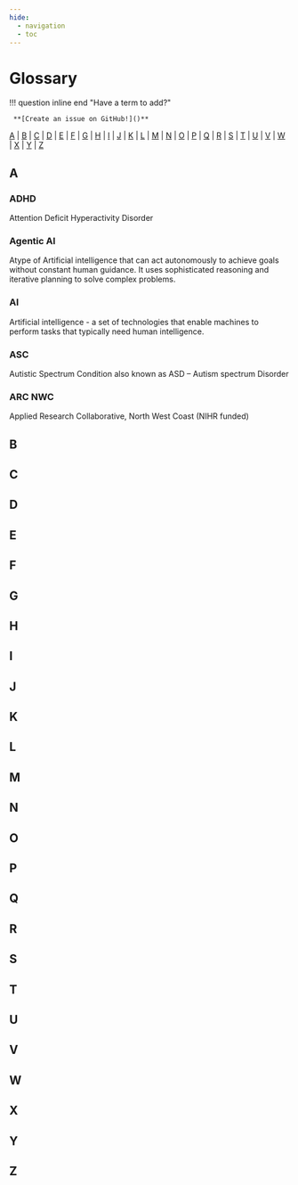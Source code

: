 ```yaml
---
hide:
  - navigation
  - toc
---
```


# Glossary

!!! question	inline end "Have a term to add?"

	 **[Create an issue on GitHub!]()**


[A](#a)  |  [B](#b)  |  [C](#c)  |  [D](#d)  |  [E](#e)  |  [F](#f)  |  [G](#g)  |  [H](#h)  |  [I](#i)  |  [J](#j)  |  [K](#k)  |  [L](#l)  |  [M](#m)  |  [N](#n)  |  [O](#o)  |  [P](#p)  |  [Q](#q)  |  [R](#r)  |  [S](#s)  |  [T](#t)  |  [U](#u)  |  [V](#v)  |  [W](#w)  |  [X](#x)  |  [Y](#y)  |  [Z](#z)


## A

### ADHD
Attention Deficit Hyperactivity Disorder

### Agentic AI 
Atype of Artificial intelligence that can act autonomously to achieve goals without constant human guidance. It uses sophisticated reasoning and iterative planning to solve complex problems.

### AI
Artificial intelligence - a set of technologies that enable machines to perform tasks that typically need human intelligence.

### ASC 
Autistic Spectrum Condition also known as ASD – Autism spectrum Disorder

### ARC NWC
Applied Research Collaborative, North West Coast (NIHR funded)

## B

## C

## D

## E

## F

## G

## H

## I

## J

## K

## L

## M

## N

## O

## P

## Q

## R

## S

## T

## U

## V

## W

## X

## Y

## Z
